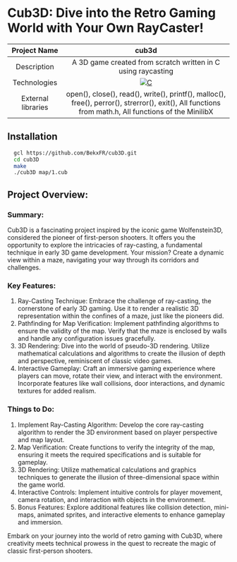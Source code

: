 # Cub3D: Dive into the Retro Gaming World with Your Own RayCaster!

|    Project Name    |                                                                       cub3d                                                                       |
| :----------------: | :-------------------------------------------------------------------------------------------------------------------------------------------------: |
|    Description     |                                             A 3D game created from scratch written in C using raycasting                                            |
|    Technologies    | <a href="#"><img alt="C" src="https://custom-icon-badges.demolab.com/badge/C-03599C.svg?logo=c-in-hexagon&logoColor=white&style=for-the-badge"></a> |
| External libraries |     open(), close(), read(), write(), printf(), malloc(), free(), perror(), strerror(), exit(), All functions from math.h, All functions of the MinilibX      |

## Installation

```bash
  gcl https://github.com/BekxFR/cub3D.git
  cd cub3D
  make
  ./cub3D map/1.cub
```

## Project Overview:

### Summary:

Cub3D is a fascinating project inspired by the iconic game Wolfenstein3D, considered the pioneer of first-person shooters. It offers you the opportunity to explore the intricacies of ray-casting, a fundamental technique in early 3D game development. Your mission? Create a dynamic view within a maze, navigating your way through its corridors and challenges.

### Key Features:

1. Ray-Casting Technique: Embrace the challenge of ray-casting, the cornerstone of early 3D gaming. Use it to render a realistic 3D representation within the confines of a maze, just like the pioneers did.
2. Pathfinding for Map Verification: Implement pathfinding algorithms to ensure the validity of the map. Verify that the maze is enclosed by walls and handle any configuration issues gracefully.
3. 3D Rendering: Dive into the world of pseudo-3D rendering. Utilize mathematical calculations and algorithms to create the illusion of depth and perspective, reminiscent of classic video games.
4. Interactive Gameplay: Craft an immersive gaming experience where players can move, rotate their view, and interact with the environment. Incorporate features like wall collisions, door interactions, and dynamic textures for added realism.

### Things to Do:
1. Implement Ray-Casting Algorithm: Develop the core ray-casting algorithm to render the 3D environment based on player perspective and map layout.
2. Map Verification: Create functions to verify the integrity of the map, ensuring it meets the required specifications and is suitable for gameplay.
3. 3D Rendering: Utilize mathematical calculations and graphics techniques to generate the illusion of three-dimensional space within the game world.
4. Interactive Controls: Implement intuitive controls for player movement, camera rotation, and interaction with objects in the environment.
5. Bonus Features: Explore additional features like collision detection, mini-maps, animated sprites, and interactive elements to enhance gameplay and immersion.

Embark on your journey into the world of retro gaming with Cub3D, where creativity meets technical prowess in the quest to recreate the magic of classic first-person shooters.
